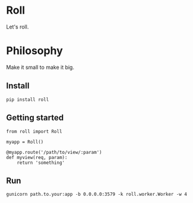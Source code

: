 # Roll

Let's roll.

# Philosophy

Make it small to make it big.

## Install

    pip install roll


## Getting started

    from roll import Roll

    myapp = Roll()

    @myapp.route('/path/to/view/:param')
    def myview(req, param):
        return 'something'


## Run

    gunicorn path.to.your:app -b 0.0.0.0:3579 -k roll.worker.Worker -w 4
